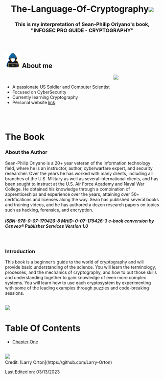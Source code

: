 

<h1 align="center"><b>The-Language-Of-Cryptography</b><img src="https://media.giphy.com/media/JwOUH7TbHFHg3LnX18/giphy.gif" width="35"></h1>

<h3 align="center">This is my interpretation of Sean-Philip Oriyano's book, "INFOSEC PRO GUIDE - CRYPTOGRAPHY"</h3>


<br>




## <picture><img src = "https://github.com/0xAbdulKhalid/0xAbdulKhalid/raw/main/assets/mdImages/about_me.gif" width = 50px></picture> **About me**

<picture> <img align="right" src="https://media3.giphy.com/media/h6lLzCj6zwKSwOoRKL/giphy.gif" width = 150px></picture>

<br>

- A passionate US Soldier and Computer Scientist 
- Focused on CyberSecurity
- Currently learning Cryptography
- Personal website [link](https://www.linkedin.com/in/larry-orton/)

<br><br>



<h1> The Book </h1>
<h3> About the Author</h3>
<p>Sean-Philip Oriyano  is a 20+ year veteran of the information technology field, where 
he is an instructor, author, cyberwarfare expert, and security researcher. Over the years 
he has worked with many clients, including all branches of the U.S. Military as well 
as several international clients, and has been sought to instruct at the U.S. Air Force 
Academy and Naval War College. He obtained his knowledge through a combination 
of apprenticeships and experience over the years, attaining over 50+ certifications 
and licenses along the way. Sean has published several books and training videos, 
and he has authored a dozen research papers on topics such as hacking, forensics, and 
encryption.</p>
<h5>ISBN: 978-0-07-179426-8 
MHID: 0-07-179426-3 
e-book conversion by Cenveo®  Publisher Services 
Version 1.0 </h5>
<br>

<h3>Introduction</h3>
<p>This book is a beginner’s guide to the world of cryptography and will provide 
basic understanding of the science. You will learn the terminology, processes, 
and the mechanics of cryptography, and how to put those skills and understanding together 
to gain knowledge of even more complex systems. You will learn how to use each cryptosystem by experimenting with some of the leading examples 
through puzzles and code-breaking sessions.</p>


<br>
<img src="https://user-images.githubusercontent.com/73097560/115834477-dbab4500-a447-11eb-908a-139a6edaec5c.gif">
<br>

<h1>Table Of Contents</h1>
<ul>
  <li><a href="https://github.com/Larry-Orton/The-Language-Of-Cryptography/blob/main/Chapter%201%20The%20Language%20of%20Cryptography/Chapter%20One.md">Chapter One</a></li>
  
</ul>

<br>
<img src="https://user-images.githubusercontent.com/73097560/115834477-dbab4500-a447-11eb-908a-139a6edaec5c.gif">
<br>
Credit: [Larry Orton](https://github.com/Larry-Orton)

Last Edited on: 03/13/2023
